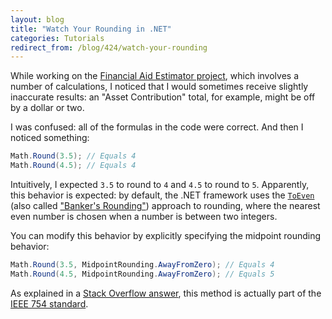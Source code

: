 ```yaml
---
layout: blog
title: "Watch Your Rounding in .NET"
categories: Tutorials
redirect_from: /blog/424/watch-your-rounding
---
```


While working on the [Financial Aid Estimator project](https://github.com/ucsbfinaid/Financial-Aid-Estimator-.NET/), which involves a number of calculations, I noticed that I would sometimes receive slightly inaccurate results: an "Asset Contribution" total, for example, might be off by a dollar or two.

I was confused: all of the formulas in the code were correct. And then I noticed something:

```csharp
Math.Round(3.5); // Equals 4
Math.Round(4.5); // Equals 4
```

Intuitively, I expected `3.5` to round to `4` and `4.5` to round to `5`. Apparently, this behavior is expected: by default, the .NET framework uses the [`ToEven`](http://msdn.microsoft.com/en-us/library/system.midpointrounding(v=vs.110).aspx) (also called ["Banker's Rounding"](http://en.wikipedia.org/wiki/Rounding#Round_half_to_even)) approach to rounding, where the nearest even number is chosen when a number is between two integers.

You can modify this behavior by explicitly specifying the midpoint rounding behavior:

```csharp
Math.Round(3.5, MidpointRounding.AwayFromZero); // Equals 4
Math.Round(4.5, MidpointRounding.AwayFromZero); // Equals 5
```

As explained in a [Stack Overflow answer](http://stackoverflow.com/a/6562018/74053), this method is actually part of the [IEEE 754 standard](http://en.wikipedia.org/wiki/IEEE_754-2008#Roundings_to_nearest).
